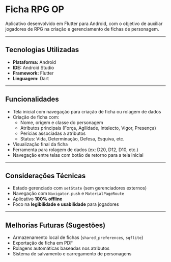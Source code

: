 # Ficha RPG OP

Aplicativo desenvolvido em Flutter para Android, com o objetivo de auxiliar jogadores de RPG na criação e gerenciamento de fichas de personagem.

---

## Tecnologias Utilizadas

- **Plataforma:** Android  
- **IDE:** Android Studio  
- **Framework:** Flutter  
- **Linguagem:** Dart  

---


##  Funcionalidades

- Tela inicial com navegação para criação de ficha ou rolagem de dados  
- Criação de ficha com:
  - Nome, origem e classe do personagem
  - Atributos principais (Força, Agilidade, Intelecto, Vigor, Presença)
  - Perícias associadas a atributos
  - Status: Vida, Determinação, Defesa, Esquiva, etc.
- Visualização final da ficha
- Ferramenta para rolagem de dados (ex: D20, D12, D10, etc.)
- Navegação entre telas com botão de retorno para a tela inicial

---



## Considerações Técnicas

- Estado gerenciado com `setState` (sem gerenciadores externos)
- Navegação com `Navigator.push` e `MaterialPageRoute`
- Aplicativo **100% offline**
- Foco na **legibilidade e usabilidade** para jogadores

---

## Melhorias Futuras (Sugestões)

- Armazenamento local de fichas (`shared_preferences`, `sqflite`)
- Exportação de ficha em PDF
- Rolagens automáticas baseadas nos atributos
- Sistema de salvamento e carregamento de personagens




